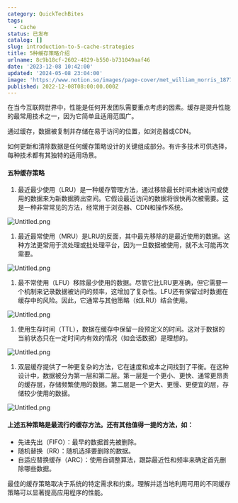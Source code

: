 ```yaml
---
category: QuickTechBites
tags:
  - Cache
status: 已发布
catalog: []
slug: introduction-to-5-cache-strategies
title: 5种缓存策略介绍
urlname: 8c9b18cf-2602-4829-b550-b731049aaf46
date: '2023-12-08 10:42:00'
updated: '2024-05-08 23:04:00'
image: 'https://www.notion.so/images/page-cover/met_william_morris_1877_willow.jpg'
published: 2022-12-08T08:00:00.000Z
---
```


在当今互联网世界中，性能是任何开发团队需要重点考虑的因素。缓存是提升性能的最常用技术之一，因为它简单且适用范围广。


通过缓存，数据被复制并存储在易于访问的位置，如浏览器或CDN。


如何更新和清除数据是任何缓存策略设计的关键组成部分。有许多技术可供选择，每种技术都有其独特的适用场景。


#### 五种缓存策略

1. 最近最少使用（LRU）是一种缓存管理方法，通过移除最长时间未被访问或使用的数据来为新数据腾出空间。它假设最近访问的数据将很快再次被需要。这是一种非常常见的方法，经常用于浏览器、CDN和操作系统。

![Untitled.png](https://prod-files-secure.s3.us-west-2.amazonaws.com/5d24fe63-e567-4804-86f9-9fdc62e13082/74494354-3dc7-4fc2-be3e-7e15913b3f24/Untitled.png?X-Amz-Algorithm=AWS4-HMAC-SHA256&X-Amz-Content-Sha256=UNSIGNED-PAYLOAD&X-Amz-Credential=ASIAZI2LB466WMWEZBGS%2F20250321%2Fus-west-2%2Fs3%2Faws4_request&X-Amz-Date=20250321T213256Z&X-Amz-Expires=3600&X-Amz-Security-Token=IQoJb3JpZ2luX2VjEFMaCXVzLXdlc3QtMiJGMEQCIFuToXuBQVrefBkEQCAFpUXufKeIM6nC%2B9QoJoUr5YbIAiAP0KGUQuLKo5zPSzQ5kk9jFR2xT2vzxgHCMOcwdRvcKiqIBAir%2F%2F%2F%2F%2F%2F%2F%2F%2F%2F8BEAAaDDYzNzQyMzE4MzgwNSIM9%2BASBNJGu%2BVvlO%2BOKtwD6R3QnS9tOUUs6IzWsRJwoRe0ZIQvCuclu5oKKlp%2BiZVEUSTh6oeufrn0%2FoNVJQNQiyOCebETp0HyOQsL9Cwk9eWzE26%2BhBAm5OqAMHs2rxQo3Iy%2B5pNOgWcmHnWXWKJz4TpcPBd0MJFUZKcT8KZlgFZmTuWeLlxTNsiKaXkwRApqJQ3%2BSB9WZ5jPGBSanBNtx0cY7qZTGaQ3MRzKz%2B8tB0R18ThhSKNEp6S9ftXqybhSmawUywYQnxD2dtqFgiEeAV7KiISKFxRIEJXUvvkY3kDdJmWZREgLfKJarH16HdE0MsyNr2Pp2HRc5XDkO2qvPCID%2FE%2Bl7ZcYDmsvd5ofpDqqaBVTWGccnGXvGRjVur4tX9GF0bZyJL8a1Ke0k6ZnZLDX0JVJX3h6qxBc2Tv1wPJCvAEYou55IpGfQkrsKJCsbg0TSXrmYoBJlkepry8swpmS%2FPs6QSj4I58sKRi2JyYl3E8AIlkGFDewiDk7HJC1D6cHll5fpX5QREJCHF2to6zkTw0t6DTVkUjIbSjuPn8h4sE9HQBtv%2FlejWP7%2BD4i1itcOROdPOm%2Fy8vhiNDkK%2Bb16ira1RdHZ1vlwk8Ym1vaQhnaHX7hz%2BmKtudU3%2FpTgasBdHHTKLikt5Uwztv2vgY6pgHLYnOcoJXDrrjwnwTIcgIN1Yt6FmPg9Y0d1TRmyqLMMwgD5e%2FIo7hMsfS5Vb5fboYeg3yW8UGQHcJoTQX0I7O0MiTYm9yBRa4LVTgLg3vl8PSF8kIlUM75BisrbYPmIjWTs1T%2B5AFbiPBrGZgWeu1286%2BRuAwL0YEZgTtuiF44qZIhCsBx3WQsggNAigCNUMBy6ghvNFFAFk9v9Gw0gdfC06svvJ25&X-Amz-Signature=119799e1c3ad05bc9b7552aa04ca0981a8a74ebdac415a73acea23e3a8254af1&X-Amz-SignedHeaders=host&x-id=GetObject)

1. 最近最常使用（MRU）是LRU的反面，其中最先移除的是最近使用的数据。这种方法更常用于流处理或批处理平台，因为一旦数据被使用，就不太可能再次需要。

![Untitled.png](https://prod-files-secure.s3.us-west-2.amazonaws.com/5d24fe63-e567-4804-86f9-9fdc62e13082/9394e615-e149-4cd8-9a1b-e3c39cda8184/Untitled.png?X-Amz-Algorithm=AWS4-HMAC-SHA256&X-Amz-Content-Sha256=UNSIGNED-PAYLOAD&X-Amz-Credential=ASIAZI2LB466WMWEZBGS%2F20250321%2Fus-west-2%2Fs3%2Faws4_request&X-Amz-Date=20250321T213256Z&X-Amz-Expires=3600&X-Amz-Security-Token=IQoJb3JpZ2luX2VjEFMaCXVzLXdlc3QtMiJGMEQCIFuToXuBQVrefBkEQCAFpUXufKeIM6nC%2B9QoJoUr5YbIAiAP0KGUQuLKo5zPSzQ5kk9jFR2xT2vzxgHCMOcwdRvcKiqIBAir%2F%2F%2F%2F%2F%2F%2F%2F%2F%2F8BEAAaDDYzNzQyMzE4MzgwNSIM9%2BASBNJGu%2BVvlO%2BOKtwD6R3QnS9tOUUs6IzWsRJwoRe0ZIQvCuclu5oKKlp%2BiZVEUSTh6oeufrn0%2FoNVJQNQiyOCebETp0HyOQsL9Cwk9eWzE26%2BhBAm5OqAMHs2rxQo3Iy%2B5pNOgWcmHnWXWKJz4TpcPBd0MJFUZKcT8KZlgFZmTuWeLlxTNsiKaXkwRApqJQ3%2BSB9WZ5jPGBSanBNtx0cY7qZTGaQ3MRzKz%2B8tB0R18ThhSKNEp6S9ftXqybhSmawUywYQnxD2dtqFgiEeAV7KiISKFxRIEJXUvvkY3kDdJmWZREgLfKJarH16HdE0MsyNr2Pp2HRc5XDkO2qvPCID%2FE%2Bl7ZcYDmsvd5ofpDqqaBVTWGccnGXvGRjVur4tX9GF0bZyJL8a1Ke0k6ZnZLDX0JVJX3h6qxBc2Tv1wPJCvAEYou55IpGfQkrsKJCsbg0TSXrmYoBJlkepry8swpmS%2FPs6QSj4I58sKRi2JyYl3E8AIlkGFDewiDk7HJC1D6cHll5fpX5QREJCHF2to6zkTw0t6DTVkUjIbSjuPn8h4sE9HQBtv%2FlejWP7%2BD4i1itcOROdPOm%2Fy8vhiNDkK%2Bb16ira1RdHZ1vlwk8Ym1vaQhnaHX7hz%2BmKtudU3%2FpTgasBdHHTKLikt5Uwztv2vgY6pgHLYnOcoJXDrrjwnwTIcgIN1Yt6FmPg9Y0d1TRmyqLMMwgD5e%2FIo7hMsfS5Vb5fboYeg3yW8UGQHcJoTQX0I7O0MiTYm9yBRa4LVTgLg3vl8PSF8kIlUM75BisrbYPmIjWTs1T%2B5AFbiPBrGZgWeu1286%2BRuAwL0YEZgTtuiF44qZIhCsBx3WQsggNAigCNUMBy6ghvNFFAFk9v9Gw0gdfC06svvJ25&X-Amz-Signature=1aeb3d665c49f3b6364ba8d7d6b5bcfbbbfe79596de2d93aa5f2e9bd6b109eb7&X-Amz-SignedHeaders=host&x-id=GetObject)

1. 最不常使用（LFU）移除最少使用的数据。尽管它比LRU更准确，但它需要一个机制来记录数据被访问的频率，这增加了复杂性。LFU还有保留过时数据在缓存中的风险。因此，它通常与其他策略（如LRU）结合使用。

![Untitled.png](https://prod-files-secure.s3.us-west-2.amazonaws.com/5d24fe63-e567-4804-86f9-9fdc62e13082/ff489bb8-941e-4617-b208-e17020ed7ada/Untitled.png?X-Amz-Algorithm=AWS4-HMAC-SHA256&X-Amz-Content-Sha256=UNSIGNED-PAYLOAD&X-Amz-Credential=ASIAZI2LB466WMWEZBGS%2F20250321%2Fus-west-2%2Fs3%2Faws4_request&X-Amz-Date=20250321T213256Z&X-Amz-Expires=3600&X-Amz-Security-Token=IQoJb3JpZ2luX2VjEFMaCXVzLXdlc3QtMiJGMEQCIFuToXuBQVrefBkEQCAFpUXufKeIM6nC%2B9QoJoUr5YbIAiAP0KGUQuLKo5zPSzQ5kk9jFR2xT2vzxgHCMOcwdRvcKiqIBAir%2F%2F%2F%2F%2F%2F%2F%2F%2F%2F8BEAAaDDYzNzQyMzE4MzgwNSIM9%2BASBNJGu%2BVvlO%2BOKtwD6R3QnS9tOUUs6IzWsRJwoRe0ZIQvCuclu5oKKlp%2BiZVEUSTh6oeufrn0%2FoNVJQNQiyOCebETp0HyOQsL9Cwk9eWzE26%2BhBAm5OqAMHs2rxQo3Iy%2B5pNOgWcmHnWXWKJz4TpcPBd0MJFUZKcT8KZlgFZmTuWeLlxTNsiKaXkwRApqJQ3%2BSB9WZ5jPGBSanBNtx0cY7qZTGaQ3MRzKz%2B8tB0R18ThhSKNEp6S9ftXqybhSmawUywYQnxD2dtqFgiEeAV7KiISKFxRIEJXUvvkY3kDdJmWZREgLfKJarH16HdE0MsyNr2Pp2HRc5XDkO2qvPCID%2FE%2Bl7ZcYDmsvd5ofpDqqaBVTWGccnGXvGRjVur4tX9GF0bZyJL8a1Ke0k6ZnZLDX0JVJX3h6qxBc2Tv1wPJCvAEYou55IpGfQkrsKJCsbg0TSXrmYoBJlkepry8swpmS%2FPs6QSj4I58sKRi2JyYl3E8AIlkGFDewiDk7HJC1D6cHll5fpX5QREJCHF2to6zkTw0t6DTVkUjIbSjuPn8h4sE9HQBtv%2FlejWP7%2BD4i1itcOROdPOm%2Fy8vhiNDkK%2Bb16ira1RdHZ1vlwk8Ym1vaQhnaHX7hz%2BmKtudU3%2FpTgasBdHHTKLikt5Uwztv2vgY6pgHLYnOcoJXDrrjwnwTIcgIN1Yt6FmPg9Y0d1TRmyqLMMwgD5e%2FIo7hMsfS5Vb5fboYeg3yW8UGQHcJoTQX0I7O0MiTYm9yBRa4LVTgLg3vl8PSF8kIlUM75BisrbYPmIjWTs1T%2B5AFbiPBrGZgWeu1286%2BRuAwL0YEZgTtuiF44qZIhCsBx3WQsggNAigCNUMBy6ghvNFFAFk9v9Gw0gdfC06svvJ25&X-Amz-Signature=74de062080041379845773eb0fc870fa417da607a6cf8eacf98ea13e308f90cf&X-Amz-SignedHeaders=host&x-id=GetObject)

1. 使用生存时间（TTL），数据在缓存中保留一段预定义的时间。这对于数据的当前状态只在一定时间内有效的情况（如会话数据）是理想的。

![Untitled.png](https://prod-files-secure.s3.us-west-2.amazonaws.com/5d24fe63-e567-4804-86f9-9fdc62e13082/480ed8d3-f3c7-4a40-a9c6-4ca2e915c139/Untitled.png?X-Amz-Algorithm=AWS4-HMAC-SHA256&X-Amz-Content-Sha256=UNSIGNED-PAYLOAD&X-Amz-Credential=ASIAZI2LB466WMWEZBGS%2F20250321%2Fus-west-2%2Fs3%2Faws4_request&X-Amz-Date=20250321T213256Z&X-Amz-Expires=3600&X-Amz-Security-Token=IQoJb3JpZ2luX2VjEFMaCXVzLXdlc3QtMiJGMEQCIFuToXuBQVrefBkEQCAFpUXufKeIM6nC%2B9QoJoUr5YbIAiAP0KGUQuLKo5zPSzQ5kk9jFR2xT2vzxgHCMOcwdRvcKiqIBAir%2F%2F%2F%2F%2F%2F%2F%2F%2F%2F8BEAAaDDYzNzQyMzE4MzgwNSIM9%2BASBNJGu%2BVvlO%2BOKtwD6R3QnS9tOUUs6IzWsRJwoRe0ZIQvCuclu5oKKlp%2BiZVEUSTh6oeufrn0%2FoNVJQNQiyOCebETp0HyOQsL9Cwk9eWzE26%2BhBAm5OqAMHs2rxQo3Iy%2B5pNOgWcmHnWXWKJz4TpcPBd0MJFUZKcT8KZlgFZmTuWeLlxTNsiKaXkwRApqJQ3%2BSB9WZ5jPGBSanBNtx0cY7qZTGaQ3MRzKz%2B8tB0R18ThhSKNEp6S9ftXqybhSmawUywYQnxD2dtqFgiEeAV7KiISKFxRIEJXUvvkY3kDdJmWZREgLfKJarH16HdE0MsyNr2Pp2HRc5XDkO2qvPCID%2FE%2Bl7ZcYDmsvd5ofpDqqaBVTWGccnGXvGRjVur4tX9GF0bZyJL8a1Ke0k6ZnZLDX0JVJX3h6qxBc2Tv1wPJCvAEYou55IpGfQkrsKJCsbg0TSXrmYoBJlkepry8swpmS%2FPs6QSj4I58sKRi2JyYl3E8AIlkGFDewiDk7HJC1D6cHll5fpX5QREJCHF2to6zkTw0t6DTVkUjIbSjuPn8h4sE9HQBtv%2FlejWP7%2BD4i1itcOROdPOm%2Fy8vhiNDkK%2Bb16ira1RdHZ1vlwk8Ym1vaQhnaHX7hz%2BmKtudU3%2FpTgasBdHHTKLikt5Uwztv2vgY6pgHLYnOcoJXDrrjwnwTIcgIN1Yt6FmPg9Y0d1TRmyqLMMwgD5e%2FIo7hMsfS5Vb5fboYeg3yW8UGQHcJoTQX0I7O0MiTYm9yBRa4LVTgLg3vl8PSF8kIlUM75BisrbYPmIjWTs1T%2B5AFbiPBrGZgWeu1286%2BRuAwL0YEZgTtuiF44qZIhCsBx3WQsggNAigCNUMBy6ghvNFFAFk9v9Gw0gdfC06svvJ25&X-Amz-Signature=516412c4d314a32e44e84ccfbae30c9576ff93b65e7377d97e2b433dcb6a5836&X-Amz-SignedHeaders=host&x-id=GetObject)

1. 双层缓存提供了一种更复杂的方法，它在速度和成本之间找到了平衡。在这种设计中，数据被分为第一层和第二层。第一层是一个更小、更快、通常更昂贵的缓存层，存储频繁使用的数据。第二层是一个更大、更慢、更便宜的层，存储较少使用的数据。

![Untitled.png](https://prod-files-secure.s3.us-west-2.amazonaws.com/5d24fe63-e567-4804-86f9-9fdc62e13082/35e68090-275d-4707-9e9a-ce86f000e9eb/Untitled.png?X-Amz-Algorithm=AWS4-HMAC-SHA256&X-Amz-Content-Sha256=UNSIGNED-PAYLOAD&X-Amz-Credential=ASIAZI2LB466WMWEZBGS%2F20250321%2Fus-west-2%2Fs3%2Faws4_request&X-Amz-Date=20250321T213256Z&X-Amz-Expires=3600&X-Amz-Security-Token=IQoJb3JpZ2luX2VjEFMaCXVzLXdlc3QtMiJGMEQCIFuToXuBQVrefBkEQCAFpUXufKeIM6nC%2B9QoJoUr5YbIAiAP0KGUQuLKo5zPSzQ5kk9jFR2xT2vzxgHCMOcwdRvcKiqIBAir%2F%2F%2F%2F%2F%2F%2F%2F%2F%2F8BEAAaDDYzNzQyMzE4MzgwNSIM9%2BASBNJGu%2BVvlO%2BOKtwD6R3QnS9tOUUs6IzWsRJwoRe0ZIQvCuclu5oKKlp%2BiZVEUSTh6oeufrn0%2FoNVJQNQiyOCebETp0HyOQsL9Cwk9eWzE26%2BhBAm5OqAMHs2rxQo3Iy%2B5pNOgWcmHnWXWKJz4TpcPBd0MJFUZKcT8KZlgFZmTuWeLlxTNsiKaXkwRApqJQ3%2BSB9WZ5jPGBSanBNtx0cY7qZTGaQ3MRzKz%2B8tB0R18ThhSKNEp6S9ftXqybhSmawUywYQnxD2dtqFgiEeAV7KiISKFxRIEJXUvvkY3kDdJmWZREgLfKJarH16HdE0MsyNr2Pp2HRc5XDkO2qvPCID%2FE%2Bl7ZcYDmsvd5ofpDqqaBVTWGccnGXvGRjVur4tX9GF0bZyJL8a1Ke0k6ZnZLDX0JVJX3h6qxBc2Tv1wPJCvAEYou55IpGfQkrsKJCsbg0TSXrmYoBJlkepry8swpmS%2FPs6QSj4I58sKRi2JyYl3E8AIlkGFDewiDk7HJC1D6cHll5fpX5QREJCHF2to6zkTw0t6DTVkUjIbSjuPn8h4sE9HQBtv%2FlejWP7%2BD4i1itcOROdPOm%2Fy8vhiNDkK%2Bb16ira1RdHZ1vlwk8Ym1vaQhnaHX7hz%2BmKtudU3%2FpTgasBdHHTKLikt5Uwztv2vgY6pgHLYnOcoJXDrrjwnwTIcgIN1Yt6FmPg9Y0d1TRmyqLMMwgD5e%2FIo7hMsfS5Vb5fboYeg3yW8UGQHcJoTQX0I7O0MiTYm9yBRa4LVTgLg3vl8PSF8kIlUM75BisrbYPmIjWTs1T%2B5AFbiPBrGZgWeu1286%2BRuAwL0YEZgTtuiF44qZIhCsBx3WQsggNAigCNUMBy6ghvNFFAFk9v9Gw0gdfC06svvJ25&X-Amz-Signature=3869bf409614a868648d73a90f026d6d125bbb480883ed05f32c0d1c22f6e236&X-Amz-SignedHeaders=host&x-id=GetObject)


#### 上述五种策略是最流行的缓存方法。还有其他值得一提的方法，如：

- 先进先出（FIFO）：最早的数据首先被删除。
- 随机替换（RR）：随机选择要删除的数据。
- 自适应替换缓存（ARC）：使用自调整算法，跟踪最近性和频率来确定首先删除哪些数据。

最佳的缓存策略取决于系统的特定需求和约束。理解并适当地利用可用的不同缓存策略可以显著提高应用程序的性能。

